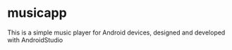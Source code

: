 # musicapp
This is a simple music player for Android devices, designed and developed with AndroidStudio
